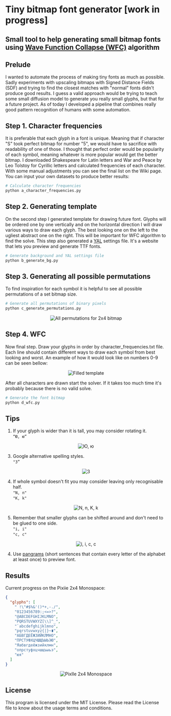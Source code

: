 # Tiny bitmap font generator [work in progress]
## Small tool to help generating small bitmap fonts using [Wave Function Collapse (WFC)](https://en.wikipedia.org/wiki/Wave_function_collapse) algorithm

## Prelude
I wanted to automate the process of making tiny fonts as much as possible. Sadly experiments with upscaling bitmaps with Signed Distance Fields (SDF) and trying to find the closest matches with "normal" fonts didn't produce good results. I guess a valid approach would be trying to teach some small diffusion model to generate you really small glyphs, but that for a future project.
As of today I developed a pipeline that combines really good pattern recognition of humans with some automation.

## Step 1. Character frequencies
It is preferable that each glyph in a font is unique. Meaning that if character "S" took perfect bitmap for number "5", we would have to sacrifice with readability of one of those. I thought that perfect order would be popularity of each symbol, meaning whatever is more popular would get the better bitmap.
I downloaded Shakespeare for Latin letters and War and Peace by Leo Tolstoy for Cyrillic letters and calculated frequencies of each character. With some manual adjustments you can see the final list on the Wiki page. You can input your own datasets to produce better results:

```bash
# Calculate character frequencies
python a_character_frequencies.py
```

## Step 2. Generating template
On the second step I generated template for drawing future font. Glyphs will be ordered one by one vertically and on the horizontal direction I will draw various ways to draw each glyph. The best looking one on the left to the ugliest abstract one on the right. This will be important for WFC algorithm to find the solve.
This step also generated a [YAL](https://yal.cc/tools/pixel-font/) settings file. It's a website that lets you preview and generate TTF fonts.

```bash
# Generate background and YAL settings file
python b_generate_bg.py
```

## Step 3. Generating all possible permutations
To find inspiration for each symbol it is helpful to see all possible permutations of a set bitmap size.

```bash
# Generate all permutations of binary pixels
python c_generate_permutations.py
```

<p align="center">
  <img src="https://github.com/user-attachments/assets/ed1fed2e-1bd3-4490-976f-e83351a04b91" alt="All permutations for 2x4 bitmap">
</p>

## Step 4. WFC
Now final step. Draw your glyphs in order by character_frequencies.txt file. Each line should contain different ways to draw each symbol from best looking and worst. An example of how it would look like on numbers 0-9 can be seen bellow:

<p align="center">
  <img src="https://github.com/user-attachments/assets/39f64d49-d0e5-489b-b33c-52678f793058" alt="Filled template">
</p>

After all characters are drawn start the solver. If it takes too much time it's probably because there is no valid solve.

```bash
# Generate the font bitmap
python d_wfc.py
```

## Tips
1. If your glyph is wider than it is tall, you may consider rotating it.  
`“Ю, ю”`

<p align="center">
  <img src="https://github.com/user-attachments/assets/f0058dbd-06a6-480a-b1fb-b319125ba180" alt="Ю, ю">
</p>

3. Google alternative spelling styles.  
`"3”`

<p align="center">
  <img src="https://github.com/user-attachments/assets/c081462c-359f-4450-b4dd-a3132488b54f" alt="3">
</p>

4. If whole symbol doesn't fit you may consider leaving only recognisable half.  
`"N, n"`  
`"K, k"`  

<p align="center">
  <img src="https://github.com/user-attachments/assets/85543f1a-174b-414c-9b38-1c4d809dfb03" alt="N, n, K, k">
</p>

5. Remember that smaller glyphs can be shifted around and don't need to be glued to one side.  
`"i, i"`  
`"c, c"`

<p align="center">
  <img src="https://github.com/user-attachments/assets/57c4d94b-428e-44ce-8624-ee7f03c51a96" alt="i, i, c, c">
</p>


4. Use [pangrams](https://en.wikipedia.org/wiki/Pangram) (short sentences that contain every letter of the alphabet at least once) to preview font.

## Results
Current progress on the Pixiie 2x4 Monospace:
```json
{
  "glyphs": [
    " !\"#$%&'()*+,-./",
    "0123456789:;<=>?",
    "@ABCDEFGHIJKLMNO",
    "PQRSTUVWXYZ[\\]^_",
    "`abcdefghijklmno",
    "pqrstuvwxyz{|}~∎",
    "АБВГДЕЁЖЗИЙКЛМНО",
    "ПРСТУФХЦЧШЩЪЫЬЭЮ",
    "Яабвгдеёжзийклмн",
    "опрстуфхцчшщъыьэ",
    "юя"
  ]
}
```
<p align="center">
  <img src="https://github.com/user-attachments/assets/ea7a2888-6bef-4207-ab50-8011fd65a393" alt="PixIIe 2x4 Monospace">
</p>

## License
This program is licensed under the MIT License. Please read the License file to know about the usage terms and conditions.
